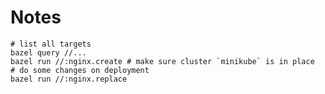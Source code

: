 <!--
SPDX-FileCopyrightText: 2022 Julian Amann <dev@vertexwahn.de>
SPDX-License-Identifier: Apache-2.0
-->

# Notes

```shell
# list all targets
bazel query //...
bazel run //:nginx.create # make sure cluster `minikube` is in place
# do some changes on deployment
bazel run //:nginx.replace
```
